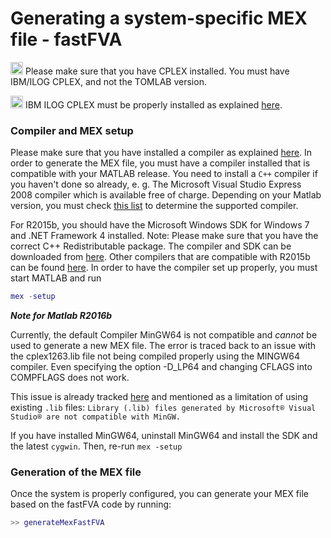 # Generating a system-specific MEX file - fastFVA

<img src="https://prince.lcsb.uni.lu/jenkins/userContent/warning.png" height="20px" alt="warning"> Please make sure that you have CPLEX installed. You must have IBM/ILOG CPLEX, and not the TOMLAB version.

<img src="https://prince.lcsb.uni.lu/jenkins/userContent/warning.png" height="20px" alt="warning"> IBM ILOG CPLEX must be properly installed as explained [here](https://opencobra.github.io/cobratoolbox/docs/solvers.html).

### Compiler and MEX setup

Please make sure that you have installed a compiler as explained [here](https://opencobra.github.io/cobratoolbox/docs/compilers.html). In order to generate the MEX file, you must have a compiler installed that is compatible with your MATLAB release. You need to install a `C++` compiler if you haven't done so already, e. g. The Microsoft Visual Studio Express 2008 compiler which is available free of charge. Depending on your Matlab version, you must check [this list](http://www.mathworks.com/support/compilers) to determine the supported compiler.

For R2015b, you should have the Microsoft Windows SDK for Windows 7 and .NET Framework 4 installed. Note: Please make sure that you have the correct C++ Redistributable package. The compiler and SDK can be downloaded from [here](https://www.microsoft.com/en-us/download/details.aspx?id=8279). Other compilers that are compatible with R2015b can be found [here](http://www.mathworks.com/support/sysreq/files/SystemRequirements-Release2015b_SupportedCompilers.pdf). In order to have the compiler set up properly, you must start MATLAB and run
```Matlab
mex -setup
```

***Note for Matlab R2016b***

Currently, the default Compiler MinGW64 is not compatible and *cannot* be used to generate a new MEX file. The error is traced back to an issue with the cplex1263.lib file not being compiled properly using the MINGW64 compiler. Even specifying the option -D_LP64 and changing CFLAGS into COMPFLAGS does not work.

This issue is already tracked [here](https://nl.mathworks.com/help/matlab/matlab_external/install-mingw-support-package.html) and mentioned as a limitation of using existing `.lib` files: `Library (.lib) files generated by Microsoft® Visual Studio® are not compatible with MinGW.`

If you have installed MinGW64, uninstall MinGW64 and install the SDK and the latest `cygwin`. Then, re-run `mex -setup`

### Generation of the MEX file

Once the system is properly configured, you can generate your MEX file based on the fastFVA code by running:
```Matlab
>> generateMexFastFVA
```
